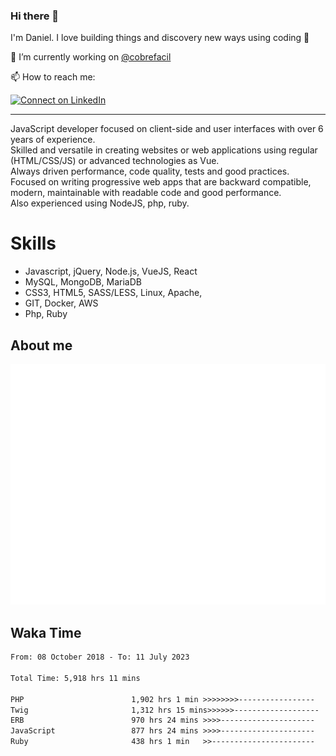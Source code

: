 ### Hi there 👋

I'm Daniel. I love building things and discovery new ways using coding :raised_hands: 

🔭 I’m currently working on [@cobrefacil](https://www.cobrefacil.com.br/)

📫 How to reach me:

[![Connect on LinkedIn](https://img.shields.io/badge/--linkedin?label=LinkedIn&logo=LinkedIn&style=social)](https://www.linkedin.com/in/daniel-cerverizzo/)

---

JavaScript developer focused on client-side and user interfaces with over 6 years of experience.  
Skilled and versatile in creating websites or web applications using regular (HTML/CSS/JS) or advanced technologies as Vue.  
Always driven performance, code quality, tests and good practices.  
 Focused on writing progressive web apps that are backward compatible, modern, maintainable with readable code and good performance.  
Also experienced using NodeJS, php, ruby. 


# Skills

 - Javascript, jQuery, Node.js, VueJS, React
 - MySQL, MongoDB, MariaDB    
 - CSS3, HTML5, SASS/LESS,  Linux, Apache,
 - GIT, Docker, AWS
 - Php, Ruby

## About me

![Metrics](/github-metrics.svg)

## Waka Time

<!--START_SECTION:waka-->

```txt
From: 08 October 2018 - To: 11 July 2023

Total Time: 5,918 hrs 11 mins

PHP                        1,902 hrs 1 min >>>>>>>>-----------------   32.14 %
Twig                       1,312 hrs 15 mins>>>>>>-------------------   22.17 %
ERB                        970 hrs 24 mins >>>>---------------------   16.40 %
JavaScript                 877 hrs 24 mins >>>>---------------------   14.83 %
Ruby                       438 hrs 1 min   >>-----------------------   07.40 %
```

<!--END_SECTION:waka-->

